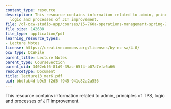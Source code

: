 ```yaml
---
content_type: resource
description: This resource contains information related to admin, principles of TPS,
  logic and processes of JIT improvement.
file: /ol-ocw-studio-app/courses/15-760a-operations-management-spring-2002/bbdfab4db9c5f2d5f945941c82a2a556_lecture13_mar6.pdf
file_size: 142688
file_type: application/pdf
learning_resource_types:
- Lecture Notes
license: https://creativecommons.org/licenses/by-nc-sa/4.0/
ocw_type: OCWFile
parent_title: Lecture Notes
parent_type: CourseSection
parent_uid: 3402ebf6-81d9-39ac-65f4-b07a7efa6a66
resourcetype: Document
title: lecture13_mar6.pdf
uid: bbdfab4d-b9c5-f2d5-f945-941c82a2a556
---
```

This resource contains information related to admin, principles of TPS, logic and processes of JIT improvement.